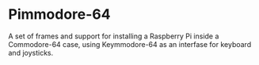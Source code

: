# Pimmodore-64
A set of frames and support for installing a Raspberry Pi inside a Commodore-64 case, using Keymmodore-64 as an interfase for keyboard and joysticks.
